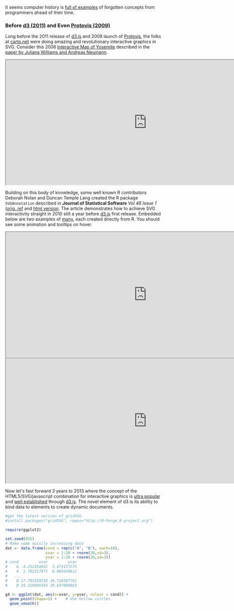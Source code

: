 It seems computer history is [full of examples](http://worrydream.com/#!/TheFutureOfProgramming) of forgotten concepts from programmers ahead of their time.

### Before [d3 (2011)](https://github.com/mbostock/d3/releases?after=v1.20.2) and Even [Protovis (2009)](http://mbostock.github.io/protovis/)

Long before the 2011 release of [d3.js](http://d3js.org) and 2009 launch of [Protovis](http://mbostock.github.io/protovis/), the folks at [carto.net](http://www.carto.net/papers/) were doing amazing and revolutionary interactive graphics in SVG.  Consider this 2006 [Interactive Map of Yosemite](http://www.carto.net/williams/yosemite/) described in the [paper by Juliana Williams and Andreas Neumann](http://www.carto.net/neumann/papers/2006/bohinj_slovenia_2006_williams_neumann.pdf).

<iframe height = "400"  width = "900" src = "http://www.carto.net/williams/yosemite/"></iframe>

Building on this body of knowledge, some well known R contributors Deborah Nolan and Duncan Temple Lang created the R package `SVGAnnotation` described in **Journal of Statistical Software** *Vol 46 Issue 1* ([orig. ref](http://www.jstatsoft.org/v46/i01) and [html version](http://www.omegahat.org/SVGAnnotation/SVGAnnotationPaper/SVGAnnotationPaper.html#bib:SVGAnnotation).  The article demonstrates how to achieve SVG interactivity straight in 2010 still a year before [d3.js](http://d3js.org) first release.  Embedded below are two examples of [many](http://www.omegahat.org/SVGAnnotation/SVGAnnotationPaper/XMLExamples/quakes_tips.svg), each created directly from R.  You should see some animation and tooltips on hover.

<iframe height = "400"  width = "900" src = "http://www.omegahat.org/SVGAnnotation/SVGAnnotationPaper/XMLExamples/gapM.svg"></iframe>

<iframe height = "400"  width = "900" src = "http://www.omegahat.org/SVGAnnotation/SVGAnnotationPaper/XMLExamples/quakes_tips.svg"></iframe>

Now let's fast forward 3 years to 2013 where the concept of the HTML5/SVG/javascript combination for interactive graphics is [ultra popular](https://github.com/popular/starred) and [well established](http://biovisualize.github.io/d3visualization/) through [d3.js](http://d3js.org).  The novel element of d3 is its ability to bind data to elements to create dynamic documents.





```r
#get the latest version of gridSVG
#install.packages("gridSVG", repos="http://R-Forge.R-project.org")

require(ggplot2)

set.seed(955)
# Make some noisily increasing data
dat <- data.frame(cond = rep(c("A", "B"), each=10),
                  xvar = 1:20 + rnorm(20,sd=3),
                  yvar = 1:20 + rnorm(20,sd=3))
# cond         xvar         yvar
#    A -4.252354091  3.473157275
#    A  1.702317971  0.005939612
#   ... 
#    B 17.793359218 19.718587761
#    B 19.319909163 19.647899863

g4 <- ggplot(dat, aes(x=xvar, y=yvar, colour = cond)) +
  geom_point(shape=1) +    # Use hollow circles
  geom_smooth()
```

